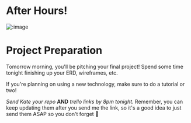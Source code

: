 # After Hours!

![:image](http://www.mixcrate.com/img/ugc/covers/1/0/10311513_l.jpg?v=219201637)

# Project Preparation

Tomorrow morning, you'll be pitching your final project! Spend some time tonight finishing up your ERD, wireframes, etc.

If you're planning on using a new technology, make sure to do a tutorial or two!

*Send Kate your repo* **AND** *trello links by 8pm tonight.* Remember, you can keep updating them after you send me the link, so it's a good idea to just send them ASAP so you don't forget 🙂